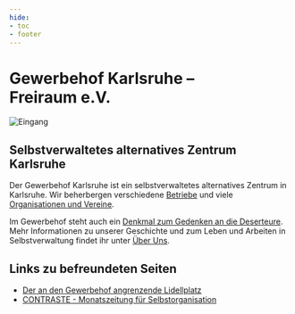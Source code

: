 ```yaml
---
hide:
- toc
- footer
---
```


# Gewerbehof Karlsruhe&nbsp;–<br>Freiraum e.V.

![Eingang](img/Eingang.png)

## Selbstverwaltetes alternatives Zentrum Karlsruhe

Der Gewerbehof Karlsruhe ist ein selbstverwaltetes alternatives Zentrum
in Karlsruhe. Wir beherbergen verschiedene [Betriebe](betriebe) und viele
[Organisationen und Vereine](organisationen).

Im Gewerbehof steht auch ein
[Denkmal zum Gedenken an die Deserteure](deserteursdenkmal).
Mehr Informationen zu unserer Geschichte und zum Leben und Arbeiten in
Selbstverwaltung findet ihr unter [Über Uns](historie).

## Links zu befreundeten Seiten

* [Der an den Gewerbehof angrenzende Lidellplatz](http://www.lidellplatz.net)
* [CONTRASTE - Monatszeitung für Selbstorganisation](http://www.contraste.org)
